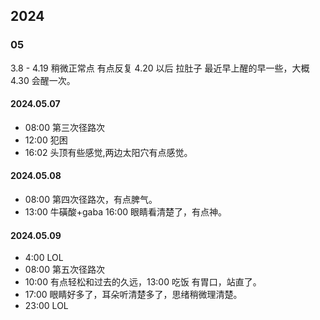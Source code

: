## 2024

### 05
3.8 - 4.19 稍微正常点
有点反复
4.20 以后 拉肚子 
最近早上醒的早一些，大概 4.30 会醒一次。

#### 2024.05.07

- 08:00 第三次径路次
- 12:00 犯困
- 16:02 头顶有些感觉,两边太阳穴有点感觉。

#### 2024.05.08

- 08:00 第四次径路次，有点脾气。
- 13:00 牛磺酸+gaba 16:00 眼睛看清楚了，有点神。

#### 2024.05.09

- 4:00 LOL
- 08:00 第五次径路次
- 10:00 有点轻松和过去的久远，13:00 吃饭 有胃口，站直了。
- 17:00 眼睛好多了，耳朵听清楚多了，思绪稍微理清楚。
- 23:00 LOL